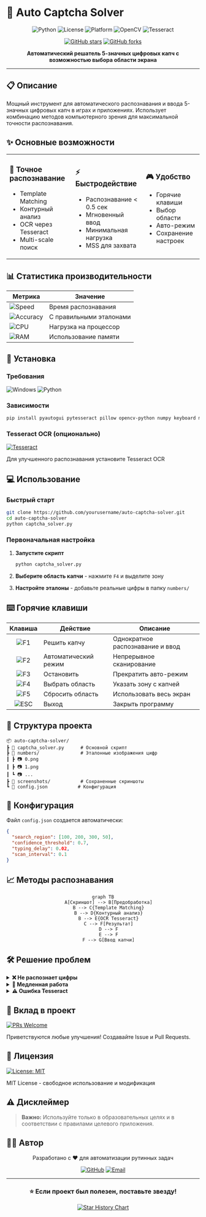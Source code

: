 # 🎯 Auto Captcha Solver

<div align="center">

![Python](https://img.shields.io/badge/python-v3.7+-blue.svg)
![License](https://img.shields.io/badge/license-MIT-green.svg)
![Platform](https://img.shields.io/badge/platform-Windows-lightgrey.svg)
![OpenCV](https://img.shields.io/badge/OpenCV-4.0+-red.svg)
![Tesseract](https://img.shields.io/badge/Tesseract-OCR-yellow.svg)

[![GitHub stars](https://img.shields.io/github/stars/yourusername/auto-captcha-solver.svg?style=social&label=Star)](https://github.com/yourusername/auto-captcha-solver)
[![GitHub forks](https://img.shields.io/github/forks/yourusername/auto-captcha-solver.svg?style=social&label=Fork)](https://github.com/yourusername/auto-captcha-solver)

**Автоматический решатель 5-значных цифровых капч с возможностью выбора области экрана**


</div>

---

## 📋 Описание

Мощный инструмент для автоматического распознавания и ввода 5-значных цифровых капч в играх и приложениях. Использует комбинацию методов компьютерного зрения для максимальной точности распознавания.

## ✨ Основные возможности

<table>
<tr>
<td>

### 🎯 Точное распознавание
- Template Matching
- Контурный анализ
- OCR через Tesseract
- Multi-scale поиск

</td>
<td>

### ⚡ Быстродействие
- Распознавание < 0.5 сек
- Мгновенный ввод
- Минимальная нагрузка
- MSS для захвата

</td>
<td>

### 🎮 Удобство
- Горячие клавиши
- Выбор области
- Авто-режим
- Сохранение настроек

</td>
</tr>
</table>

## 📊 Статистика производительности

<div align="center">

| Метрика | Значение |
|---------|----------|
| ![Speed](https://img.shields.io/badge/Скорость-0.2--0.5s-brightgreen) | Время распознавания |
| ![Accuracy](https://img.shields.io/badge/Точность-95%25+-blue) | С правильными эталонами |
| ![CPU](https://img.shields.io/badge/CPU-<5%25-orange) | Нагрузка на процессор |
| ![RAM](https://img.shields.io/badge/RAM-512MB-purple) | Использование памяти |

</div>

## 🚀 Установка

### Требования

![Windows](https://img.shields.io/badge/Windows-10%2F11-0078D6?style=for-the-badge&logo=windows&logoColor=white)
![Python](https://img.shields.io/badge/Python-3.7+-3776AB?style=for-the-badge&logo=python&logoColor=white)

### Зависимости

```bash
pip install pyautogui pytesseract pillow opencv-python numpy keyboard mss pywin32
```

### Tesseract OCR (опционально)

[![Tesseract](https://img.shields.io/badge/Download-Tesseract_OCR-FF6F00?style=for-the-badge)](https://github.com/tesseract-ocr/tesseract)

Для улучшенного распознавания установите Tesseract OCR

## 💻 Использование

### Быстрый старт

```bash
git clone https://github.com/yourusername/auto-captcha-solver.git
cd auto-captcha-solver
python captcha_solver.py
```

### Первоначальная настройка

1. **Запустите скрипт**
   ```bash
   python captcha_solver.py
   ```

2. **Выберите область капчи** - нажмите `F4` и выделите зону

3. **Настройте эталоны** - добавьте реальные цифры в папку `numbers/`

## ⌨️ Горячие клавиши

<div align="center">

| Клавиша | Действие | Описание |
|:-------:|----------|----------|
| ![F1](https://img.shields.io/badge/F1-Решить-blue?style=flat-square) | Решить капчу | Однократное распознавание и ввод |
| ![F2](https://img.shields.io/badge/F2-Авто-green?style=flat-square) | Автоматический режим | Непрерывное сканирование |
| ![F3](https://img.shields.io/badge/F3-Стоп-red?style=flat-square) | Остановить | Прекратить авто-режим |
| ![F4](https://img.shields.io/badge/F4-Область-yellow?style=flat-square) | Выбрать область | Указать зону с капчей |
| ![F5](https://img.shields.io/badge/F5-Сброс-orange?style=flat-square) | Сбросить область | Использовать весь экран |
| ![ESC](https://img.shields.io/badge/ESC-Выход-grey?style=flat-square) | Выход | Закрыть программу |

</div>

## 📁 Структура проекта

```
📦 auto-captcha-solver/
┣ 📜 captcha_solver.py      # Основной скрипт
┣ 📂 numbers/               # Эталонные изображения цифр
┃ ┣ 📷 0.png
┃ ┣ 📷 1.png
┃ ┗ 📷 ...
┣ 📂 screenshots/           # Сохраненные скриншоты
┗ 📄 config.json           # Конфигурация
```

## 🔧 Конфигурация

Файл `config.json` создается автоматически:

```json
{
  "search_region": [100, 200, 300, 50],
  "confidence_threshold": 0.7,
  "typing_delay": 0.02,
  "scan_interval": 0.1
}
```

## 📈 Методы распознавания

<div align="center">

```mermaid
graph TB
    A[Скриншот] --> B[Предобработка]
    B --> C{Template Matching}
    B --> D{Контурный анализ}
    B --> E{OCR Tesseract}
    C --> F[Результат]
    D --> F
    E --> F
    F --> G[Ввод капчи]
```

</div>

## 🛠️ Решение проблем

<details>
<summary><b>❌ Не распознает цифры</b></summary>

- Обновите эталоны в папке `numbers/`
- Используйте реальные цифры из вашего приложения
- Проверьте качество изображений

</details>

<details>
<summary><b>🐌 Медленная работа</b></summary>

- Выберите область капчи (F4)
- Уменьшите область сканирования
- Закройте лишние приложения

</details>

<details>
<summary><b>⚠️ Ошибка Tesseract</b></summary>

- Установите Tesseract OCR
- Или работайте без него (Template Matching)
- Проверьте путь к tesseract.exe

</details>

## 🤝 Вклад в проект

[![PRs Welcome](https://img.shields.io/badge/PRs-welcome-brightgreen.svg?style=for-the-badge)](http://makeapullrequest.com)

Приветствуются любые улучшения! Создавайте Issue и Pull Requests.

## 📝 Лицензия

[![License: MIT](https://img.shields.io/badge/License-MIT-yellow.svg?style=for-the-badge)](https://opensource.org/licenses/MIT)

MIT License - свободное использование и модификация

## ⚠️ Дисклеймер

> **Важно:** Используйте только в образовательных целях и в соответствии с правилами целевого приложения.

## 👨‍💻 Автор

<div align="center">

Разработано с ❤️ для автоматизации рутинных задач

[![GitHub](https://img.shields.io/badge/GitHub-100000?style=for-the-badge&logo=github&logoColor=white)](https://github.com/yourusername)
[![Email](https://img.shields.io/badge/Email-D14836?style=for-the-badge&logo=gmail&logoColor=white)](mailto:your.email@example.com)

</div>

---

<div align="center">

### ⭐ Если проект был полезен, поставьте звезду!

[![Star History Chart](https://api.star-history.com/svg?repos=yourusername/auto-captcha-solver&type=Date)](https://star-history.com/#yourusername/auto-captcha-solver&Date)

</div>
